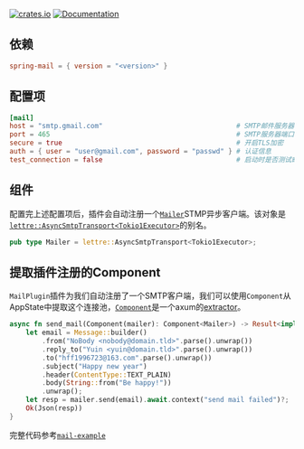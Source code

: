 
[![crates.io](https://img.shields.io/crates/v/spring-mail.svg)](https://crates.io/crates/spring-mail)
[![Documentation](https://docs.rs/spring-mail/badge.svg)](https://docs.rs/spring-mail)

## 依赖

```toml
spring-mail = { version = "<version>" }
```

## 配置项

```toml
[mail]
host = "smtp.gmail.com"                                 # SMTP邮件服务器地址，
port = 465                                              # SMTP服务器端口号
secure = true                                           # 开启TLS加密
auth = { user = "user@gmail.com", password = "passwd" } # 认证信息
test_connection = false                                 # 启动时是否测试邮件服务器连接
```

## 组件

配置完上述配置项后，插件会自动注册一个[`Mailer`](https://docs.rs/spring-mail/latest/spring_mail/type.Mailer.html)STMP异步客户端。该对象是[`lettre::AsyncSmtpTransport<Tokio1Executor>`](https://docs.rs/lettre/latest/lettre/transport/smtp/struct.AsyncSmtpTransport.html)的别名。

```rust
pub type Mailer = lettre::AsyncSmtpTransport<Tokio1Executor>;
```

## 提取插件注册的Component

`MailPlugin`插件为我们自动注册了一个SMTP客户端，我们可以使用`Component`从AppState中提取这个连接池，[`Component`](https://docs.rs/spring-web/latest/spring_web/extractor/struct.Component.html)是一个axum的[extractor](https://docs.rs/axum/latest/axum/extract/index.html)。

```rust
async fn send_mail(Component(mailer): Component<Mailer>) -> Result<impl IntoResponse> {
    let email = Message::builder()
        .from("NoBody <nobody@domain.tld>".parse().unwrap())
        .reply_to("Yuin <yuin@domain.tld>".parse().unwrap())
        .to("hff1996723@163.com".parse().unwrap())
        .subject("Happy new year")
        .header(ContentType::TEXT_PLAIN)
        .body(String::from("Be happy!"))
        .unwrap();
    let resp = mailer.send(email).await.context("send mail failed")?;
    Ok(Json(resp))
}
```

完整代码参考[`mail-example`](https://github.com/spring-rs/spring-rs/tree/master/examples/mail-example)
